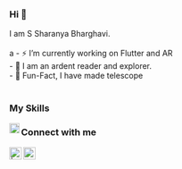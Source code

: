 ### Hi 👋
<p>
  I am S Sharanya Bharghavi.
   <br><br> a
  -  ⚡️ I’m currently working on Flutter and AR<br>
  - 🌱  I am an ardent reader and explorer.<br>
  - 🔭 Fun-Fact, I have made telescope<br><br>
</p>

### My Skills

 <img align = "left" width ="18px" src = "https://cdn.jsdelivr.net/npm/simple-icons@3.13.0/icons/flutter.svg"/>


### Connect with me
<a href="https://twitter.com/ssharanyab">
<img align="left" alt=" | Twitter" width="22px" src="https://cdn.jsdelivr.net/npm/simple-icons@v3/icons/twitter.svg" />
</a>
<a href="https://www.linkedin.com/in/ssharanyab/">
<img align="left" alt="priyanka prasad  LinkdeIN" width="22px" src="https://cdn.jsdelivr.net/npm/simple-icons@v3/icons/linkedin.svg" />
</a>
<br><br>


